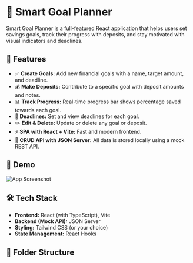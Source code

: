 # 🎯 Smart Goal Planner

Smart Goal Planner is a full-featured React application that helps users set savings goals, track their progress with deposits, and stay motivated with visual indicators and deadlines.

## 🚀 Features

- ✅ **Create Goals:** Add new financial goals with a name, target amount, and deadline.
- 💰 **Make Deposits:** Contribute to a specific goal with deposit amounts and notes.
- 📊 **Track Progress:** Real-time progress bar shows percentage saved towards each goal.
- 📅 **Deadlines:** Set and view deadlines for each goal.
- ✏️ **Edit & Delete:** Update or delete any goal or deposit.
- ⚡ **SPA with React + Vite:** Fast and modern frontend.
- 🔧 **CRUD API with JSON Server:** All data is stored locally using a mock REST API.

## 📸 Demo

![App Screenshot](screenshot.png)

## 🛠️ Tech Stack

- **Frontend:** React (with TypeScript), Vite
- **Backend (Mock API):** JSON Server
- **Styling:** Tailwind CSS (or your choice)
- **State Management:** React Hooks

## 📂 Folder Structure

